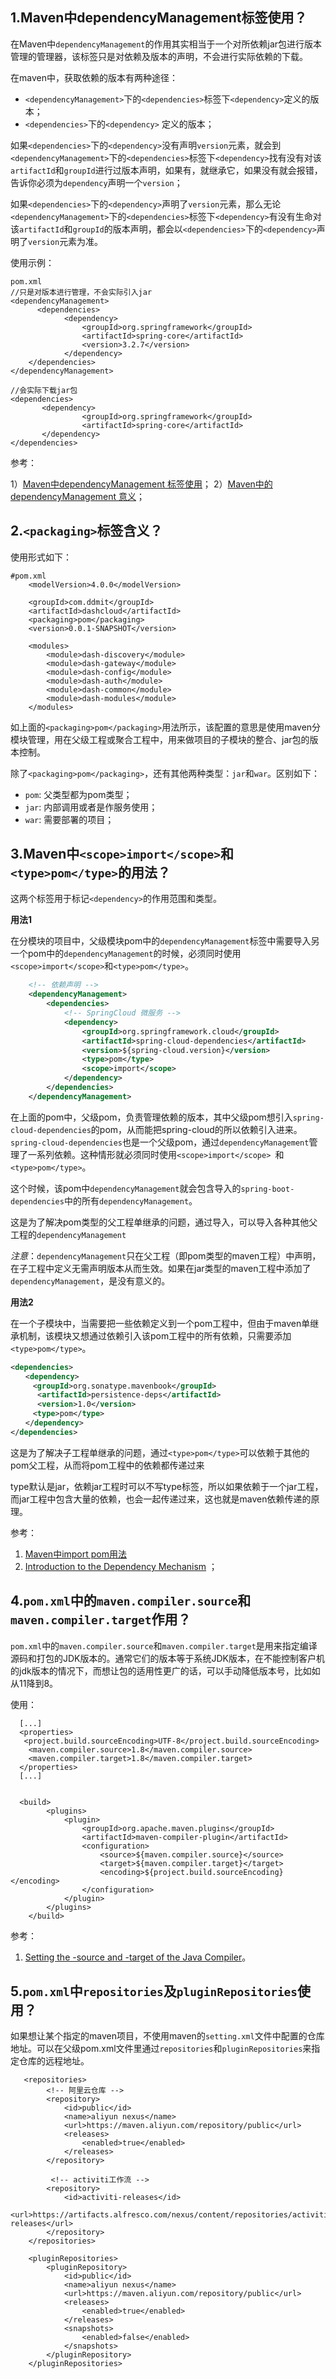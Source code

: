 ## 1.Maven中dependencyManagement标签使用？

在Maven中`dependencyManagement`的作用其实相当于一个对所依赖jar包进行版本管理的管理器，该标签只是对依赖及版本的声明，不会进行实际依赖的下载。

在maven中，获取依赖的版本有两种途径：

* `<dependencyManagement>`下的`<dependencies>`标签下`<dependency>`定义的版本；
* `<dependencies>`下的`<dependency>` 定义的版本；

如果`<dependencies>`下的`<dependency>`没有声明`version`元素，就会到`<dependencyManagement>`下的`<dependencies>`标签下`<dependency>`找有没有对该`artifactId`和`groupId`进行过版本声明，如果有，就继承它，如果没有就会报错，告诉你必须为`dependency`声明一个`version`；

如果`<dependencies>`下的`<dependency>`声明了`version`元素，那么无论`<dependencyManagement>`下的`<dependencies>`标签下`<dependency>`有没有生命对该`artifactId`和`groupId`的版本声明，都会以`<dependencies>`下的`<dependency>`声明了`version`元素为准。

使用示例：

```
pom.xml  
//只是对版本进行管理，不会实际引入jar  
<dependencyManagement>  
      <dependencies>  
            <dependency>  
                <groupId>org.springframework</groupId>  
                <artifactId>spring-core</artifactId>  
                <version>3.2.7</version>  
            </dependency>  
    </dependencies>  
</dependencyManagement>  
  
//会实际下载jar包  
<dependencies>  
       <dependency>  
                <groupId>org.springframework</groupId>  
                <artifactId>spring-core</artifactId>  
       </dependency>  
</dependencies>
```

参考：

1）[Maven中dependencyManagement 标签使用](https://www.jianshu.com/p/ee15cda51d9d)；
2）[Maven中的dependencyManagement 意义](https://www.cnblogs.com/mr-wuxiansheng/p/6189438.html)；



## 2.`<packaging>`标签含义？

使用形式如下：

```
#pom.xml
    <modelVersion>4.0.0</modelVersion>

    <groupId>com.ddmit</groupId>
    <artifactId>dashcloud</artifactId>
    <packaging>pom</packaging>
    <version>0.0.1-SNAPSHOT</version>

    <modules>
        <module>dash-discovery</module>
        <module>dash-gateway</module>
        <module>dash-config</module>
        <module>dash-auth</module>
        <module>dash-common</module>
        <module>dash-modules</module>
    </modules>
```

如上面的`<packaging>pom</packaging>`用法所示，该配置的意思是使用maven分模块管理，用在父级工程或聚合工程中，用来做项目的子模块的整合、jar包的版本控制。

除了`<packaging>pom</packaging>`，还有其他两种类型：`jar`和`war`。区别如下：

- `pom`: 父类型都为pom类型；
- `jar`: 内部调用或者是作服务使用；
- `war`: 需要部署的项目；



## 3.Maven中`<scope>import</scope>`和`<type>pom</type>`的用法？

这两个标签用于标记`<dependency>`的作用范围和类型。

**用法1**

在分模块的项目中，父级模块pom中的`dependencyManagement`标签中需要导入另一个pom中的`dependencyManagement`的时候，必须同时使用`<scope>import</scope>`和`<type>pom</type>`。

```xml
    <!-- 依赖声明 -->
    <dependencyManagement>
        <dependencies>
            <!-- SpringCloud 微服务 -->
            <dependency>
                <groupId>org.springframework.cloud</groupId>
                <artifactId>spring-cloud-dependencies</artifactId>
                <version>${spring-cloud.version}</version>
                <type>pom</type>
                <scope>import</scope>
            </dependency>
        </dependencies>
    </dependencyManagement>
```

在上面的pom中，父级pom，负责管理依赖的版本，其中父级pom想引入`spring-cloud-dependencies`的pom，从而能把spring-cloud的所以依赖引入进来。`spring-cloud-dependencies`也是一个父级pom，通过`dependencyManagement`管理了一系列依赖。这种情形就必须同时使用`<scope>import</scope> `和 `<type>pom</type>`。

这个时候，该pom中`dependencyManagement`就会包含导入的`spring-boot-dependencies`中的所有`dependencyManagement`。

这是为了解决pom类型的父工程单继承的问题，通过导入，可以导入各种其他父工程的`dependencyManagement`

*注意*：`dependencyManagement`只在父工程（即pom类型的maven工程）中声明，在子工程中定义无需声明版本从而生效。如果在jar类型的maven工程中添加了`dependencyManagement`，是没有意义的。



**用法2**

在一个子模块中，当需要把一些依赖定义到一个pom工程中，但由于maven单继承机制，该模块又想通过依赖引入该pom工程中的所有依赖，只需要添加`<type>pom</type>`。

```xml
<dependencies>
　　<dependency>
　　　<groupId>org.sonatype.mavenbook</groupId>  　　　  
	  <artifactId>persistence-deps</artifactId>  　　　  
	  <version>1.0</version>
　　　<type>pom</type>
　　</dependency> 
</dependencies>
```

这是为了解决子工程单继承的问题，通过`<type>pom</type>`可以依赖于其他的pom父工程，从而将pom工程中的依赖都传递过来

type默认是jar，依赖jar工程时可以不写type标签，所以如果依赖于一个jar工程，而jar工程中包含大量的依赖，也会一起传递过来，这也就是maven依赖传递的原理。

参考：

1. [Maven中import pom用法](https://www.cnblogs.com/cainiao-Shun666/p/15822262.html)
2. [Introduction to the Dependency Mechanism](https://maven.apache.org/guides/introduction/introduction-to-dependency-mechanism.html#Dependency_Scope) ；


## 4.`pom.xml`中的`maven.compiler.source`和`maven.compiler.target`作用？

`pom.xml`中的`maven.compiler.source`和`maven.compiler.target`是用来指定编译源码和打包的JDK版本的。通常它们的版本等于系统JDK版本，在不能控制客户机的jdk版本的情况下，而想让包的适用性更广的话，可以手动降低版本号，比如如从11降到8。

使用：

```
  [...]
  <properties>
   <project.build.sourceEncoding>UTF-8</project.build.sourceEncoding>
    <maven.compiler.source>1.8</maven.compiler.source>
    <maven.compiler.target>1.8</maven.compiler.target>
  </properties>
  [...]


  <build>
        <plugins>
            <plugin>
                <groupId>org.apache.maven.plugins</groupId>
                <artifactId>maven-compiler-plugin</artifactId>
                <configuration>
                    <source>${maven.compiler.source}</source>
                    <target>${maven.compiler.target}</target>
                    <encoding>${project.build.sourceEncoding}</encoding>
                </configuration>
            </plugin>
        </plugins>
    </build>
```

参考：

1. [Setting the -source and -target of the Java Compiler](https://maven.apache.org/plugins/maven-compiler-plugin/examples/set-compiler-source-and-target.html)。


## 5.`pom.xml`中`repositories`及`pluginRepositories`使用？

如果想让某个指定的maven项目，不使用maven的`setting.xml`文件中配置的仓库地址。可以在父级pom.xml文件里通过`repositories`和`pluginRepositories`来指定仓库的远程地址。

```
   <repositories>
        <!-- 阿里云仓库 -->
        <repository>
            <id>public</id>
            <name>aliyun nexus</name>
            <url>https://maven.aliyun.com/repository/public</url>
            <releases>
                <enabled>true</enabled>
            </releases>
        </repository>

         <!-- activiti工作流 -->
        <repository>
            <id>activiti-releases</id>
            <url>https://artifacts.alfresco.com/nexus/content/repositories/activiti-releases</url>
        </repository>
    </repositories>

    <pluginRepositories>
        <pluginRepository>
            <id>public</id>
            <name>aliyun nexus</name>
            <url>https://maven.aliyun.com/repository/public</url>
            <releases>
                <enabled>true</enabled>
            </releases>
            <snapshots>
                <enabled>false</enabled>
            </snapshots>
        </pluginRepository>
    </pluginRepositories>
```